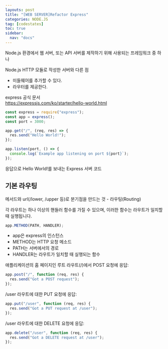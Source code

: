 ```yaml
---
layouts: post
title: "[WEB SERVER]Refactor Express"
categories: NODE.JS
tag: [codestates]
toc: true
sidebar:
  nav: "docs"
---
```


Node.js 환경에서 웹 서버, 또는 API 서버를 제작하기 위해 사용되는 프레임워크 중 하나

Node.js HTTP 모듈로 작성한 서버와 다른 점

- 미들웨어를 추가할 수 있다.
- 라우터를 제공한다.

express 공식 문서<br/>
<https://expressjs.com/ko/starter/hello-world.html>

```js
const express = require("express");
const app = express();
const port = 3000;

app.get("/", (req, res) => {
  res.send("Hello World!");
});

app.listen(port, () => {
  console.log(`Example app listening on port ${port}`);
});
```

응답으로 Hello World!를 보내는 Express 서버 코드

## 기본 라우팅

메서드와 url(/lower, /upper 등)로 분기점을 만드는 것 - 라우팅(Routing)

각 라우트는 하나 이상의 핸들러 함수를 가질 수 있으며, 이러한 함수는 라우트가 일치할 때 실행됩니다.

```js
app.METHOD(PATH, HANDLER);
```

- app은 express의 인스턴스
- METHOD는 HTTP 요청 메소드
- PATH는 서버에서의 경로
- HANDLER는 라우트가 일치할 때 실행되는 함수

애플리케이션의 홈 페이지인 루트 라우트(/)에서 POST 요청에 응답:

```js
app.post("/", function (req, res) {
  res.send("Got a POST request");
});
```

/user 라우트에 대한 PUT 요청에 응답:

```js
app.put("/user", function (req, res) {
  res.send("Got a PUT request at /user");
});
```

/user 라우트에 대한 DELETE 요청에 응답:

```js
app.delete("/user", function (req, res) {
  res.send("Got a DELETE request at /user");
});
```

